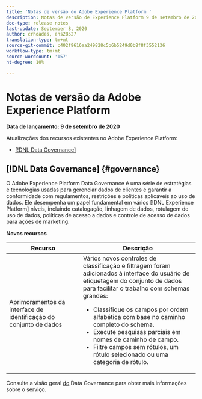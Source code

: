 ```yaml
---
title: 'Notas de versão do Adobe Experience Platform '
description: Notas de versão de Experience Platform 9 de setembro de 2020
doc-type: release notes
last-update: September 8, 2020
author: crhoades, ens28527
translation-type: tm+mt
source-git-commit: c402f9616aa249828c5b6b5249d0b8f8f3552136
workflow-type: tm+mt
source-wordcount: '157'
ht-degree: 10%

---
```



# Notas de versão da Adobe Experience Platform

**Data de lançamento: 9 de setembro de 2020**

Atualizações dos recursos existentes no Adobe Experience Platform:

* [[!DNL Data Governance]](#governance)

## [!DNL Data Governance] {#governance}

O Adobe Experience Platform Data Governance é uma série de estratégias e tecnologias usadas para gerenciar dados de clientes e garantir a conformidade com regulamentos, restrições e políticas aplicáveis ao uso de dados. Ele desempenha um papel fundamental em vários [!DNL Experience Platform] níveis, incluindo catalogação, linhagem de dados, rotulagem de uso de dados, políticas de acesso a dados e controle de acesso de dados para ações de marketing.

**Novos recursos**

| Recurso | Descrição |
| --- | --- |
| Aprimoramentos da interface de identificação do conjunto de dados | Vários novos controles de classificação e filtragem foram adicionados à interface do usuário de etiquetagem do conjunto de dados para facilitar o trabalho com schemas grandes: <ul><li>Classifique os campos por ordem alfabética com base no caminho completo do schema.</li><li>Execute pesquisas parciais em nomes de caminho de campo.</li><li>Filtre campos sem rótulos, um rótulo selecionado ou uma categoria de rótulo.</li></ul> |

Consulte a visão geral [do](../../data-governance/home.md) Data Governance para obter mais informações sobre o serviço.